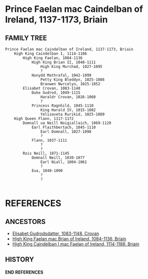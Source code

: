 # Prince Faelan mac Caindelban of Ireland, 1137-1173, Briain

## FAMILY TREE 
```
Prince Faelan mac Caindelban of Ireland, 1137-1173, Briain
	High King Caindelban I, 1114-1186
		High King Faelan, 1084-1136
			High King Brian II, 1048-1111
				High King Murchad, 1027-1095
				?
			Hunydd Mathrafal, 1042-1099
				Petty King Bleddyn, 1025-1086
				Branwen Nwrcelyn, 1025-1052
		Elisabet Crovan, 1083-1148
			Duke Gudrod, 1049-1115
				Haraldr Crovan, 1026-1060
				?
			Princess Ragnhild, 1045-1110
				King Harald IV, 1015-1082
				Yelizaveta Rurikid, 1025-1089
	High Queen Flann, 1117-1172
		Domnall ua Neill Noigiallaich, 1069-1120
			Earl Flaithbertach, 1045-1110
				Earl Domnall, 1027-1098
				?
			Flann, 1037-1111
				?
				?
		Rois Neill, 1071-1145
			Domnall Neill, 1030-1077
				Earl Niall, 1004-1061
				?
			Eua, 1040-1090
				?
				?
		
```


# REFERENCES

## ANCESTORS
* [Elisabet Gudrodsdatter, 1083-1148, Crovan](elisabet_gudrodsdatter_1083.md)
* [High King Faelan mac Brian of Ireland, 1084-1136, Briain](faelan_mac_brian_1084.md)
* [High King Caindelban I mac Faelan of Ireland, 1114-1186, Briain](caindelban_i_mac_faelan_1114.md)

## HISTORY

#### END REFERENCES
